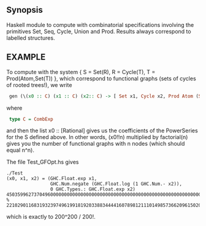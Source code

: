 ## Synopsis

Haskell module to compute with combinatorial specifications involving the
primitives Set, Seq, Cycle, Union and Prod. Results always correspond to
labelled structures.

## EXAMPLE

To compute with the system
                { S = Set(R), R = Cycle(T), T = Prod(Atom,Set(T))  },
which correspond to functional graphs (sets of cycles of rooted trees!),
we write
```haskell
 gen (\(x0 :: C) (x1 :: C) (x2:: C) -> [ Set x1, Cycle x2, Prod Atom (Set x2)])
```
where
```haskell
 type C = CombExp
```
and then the list x0 :: [Rational] gives us the coefficients of the PowerSeries
for the S defined above. In other words, (x0!!n) multiplied by factorial(n)
gives you the number of functional graphs with n nodes (which should equal n^n).


The file Test_GFOpt.hs gives
```
./Test 
(x0, x1, x2) = (GHC.Float.exp x1,
                GHC.Num.negate (GHC.Float.log (1 GHC.Num.- x2)),
                0 GHC.Types.: GHC.Float.exp x2)
4503599627370496000000000000000000000000000000000000000000000000000000000000000000000000000000000000000000000000000000000000000000000000000000000000000000000000000000000000000000000000000000000000000000000000000000000000000000000000000000000000000000000000000000000000000000000000000000000000000000000000000000000000000000000000000000000000000000000000000000000000000 % 221029011683193239749619918192033883444416078981211101498573662096150208756912276603371097425227081600675465895410695527056246966969525329318852030773688151050208205069621911299774017406559032095642799762224419422538926234949832869833911139810093390892205153602739123319915066062737
```
which is exactly to 200^200 / 200!.
